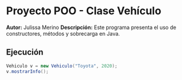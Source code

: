 # Proyecto POO - Clase Vehículo

**Autor:** Julissa Merino 
**Descripción:** Este programa presenta el uso de constructores, métodos y sobrecarga en Java.

## Ejecución
```java
Vehiculo v = new Vehiculo("Toyota", 2020);
v.mostrarInfo();
